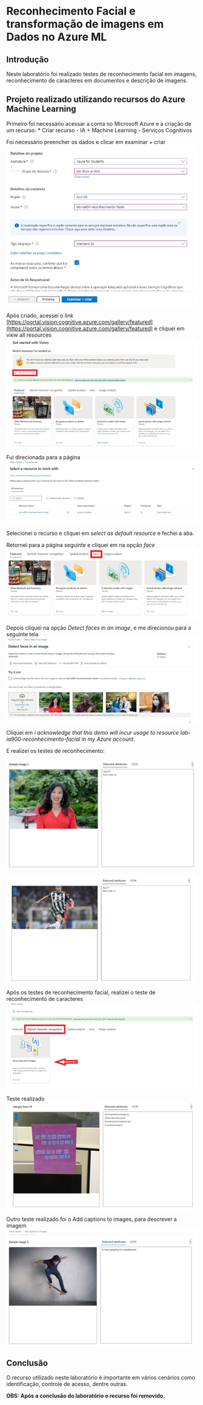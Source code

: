 # Reconhecimento Facial e transformação de imagens em Dados no Azure ML

## Introdução

Neste laboratório foi realizado testes de reconhecimento facial em imagens, reconhecimento de caracteres em documentos e descrição de imagens.

## Projeto realizado utilizando recursos do Azure Machine Learning

Primeiro foi necessário acessar a conta no Microsoft Azure e a criação de um recurso:
    * Criar recurso - IA + Machine Learning - Serviços Cognitivos

Foi necessário preencher os dados e clicar em examinar + criar 
![print criação do recurso](img/Captura1.JPG)

Após criado, acessei o link [https://portal.vision.cognitive.azure.com/gallery/featured](https://portal.vision.cognitive.azure.com/gallery/featured) e cliquei em view all resources
![portal cognitive](img/captura2.png)

Fui direcionada para a página
![recurso](img/capturar3.JPG)

Selecionei o recurso e cliquei em *select as default resource* e fechei a aba.

Retornei para a página seguinte e cliquei em na opção *face*
![portal cognitive face](img/captura4.png)

Depois cliquei na opção *Detect faces in an image*, e me direcionou para a seguinte tela
![Detect faces in an image](img/capturar5.JPG)

Cliquei em *i acknowledge that this demo will incur usage to resource lab-ia900-reconhecimento-facial in my Azure account*.

E realizei os testes de reconhecimento:

![reconhecimento facial 1](img/Capturar6.JPG)

![reconhecimento facial 2](img/capturar7.JPG)

Após os testes de reconhecimento facial, realizei o teste de reconhecimento de caracteres
![caracteres](img/caracteres1.png)

Teste realizado
![reconhecimento texto](img/capturar8.JPG)

Outro teste realizado foi o Add captions to images, para descrever a imagem
![homem skate](img/capturar9.JPG)


## Conclusão

O recurso utilizado neste laboratório é importante em vários cenários como identificação, controle de acesso, dentre outras.

**OBS: Após a conclusão do laboratório o recurso foi removido.**

